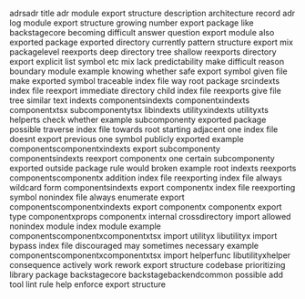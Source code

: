 adrsadr title adr module export structure description architecture record adr log module export structure growing number export package like backstagecore becoming difficult answer question export module also exported package exported directory currently pattern structure export mix packagelevel reexports deep directory tree shallow reexports directory export explicit list symbol etc mix lack predictability make difficult reason boundary module example knowing whether safe export symbol given file make exported symbol traceable index file way root package srcindexts index file reexport immediate directory child index file reexports give file tree similar text indexts componentsindexts componentxindexts componentxtsx subcomponentytsx libindexts utilityxindexts utilityxts helperts check whether example subcomponenty exported package possible traverse index file towards root starting adjacent one index file doesnt export previous one symbol publicly exported example componentscomponentxindexts export subcomponenty componentsindexts reexport componentx one certain subcomponenty exported outside package rule would broken example root indexts reexports componentscomponentx addition index file reexporting index file always wildcard form componentsindexts export componentx index file reexporting symbol nonindex file always enumerate export componentscomponentxindexts export componentx componentx export type componentxprops componentx internal crossdirectory import allowed nonindex module index module example componentscomponentxcomponentxtsx import utilityx libutilityx import bypass index file discouraged may sometimes necessary example componentscomponentxcomponentxtsx import helperfunc libutilityxhelper consequence actively work rework export structure codebase prioritizing library package backstagecore backstagebackendcommon possible add tool lint rule help enforce export structure